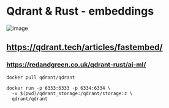 # Qdrant & Rust - embeddings
![image](https://github.com/user-attachments/assets/50462702-8b15-43fb-829b-e06d68b326ff)
## https://qdrant.tech/articles/fastembed/

### https://redandgreen.co.uk/qdrant-rust/ai-ml/

  ```docker pull qdrant/qdrant```

    docker run -p 6333:6333 -p 6334:6334 \
      -v $(pwd)/qdrant_storage:/qdrant/storage:z \
      qdrant/qdrant
    

